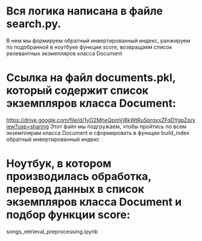 
# Вся логика написана в файле search.py.
В нем мы формируем обратный инвертированный индекс, ранжируем по подобранной в ноутбуке функции score, возвращаем список релевантных экзмепляров класса Document

# Ccылка на файл documents.pkl, который содержит список экземпляров класса Document:
https://drive.google.com/file/d/1yO2MheQpmVj8kWtRuSprqxxZFqDYgpZp/view?usp=sharing
Этот файл мы подгружаем, чтобы пройтись по всем экземплярам класса Document и сформировать в функции build_index обратный инвертированный индекс

# Ноутбук, в котором производилась обработка, перевод данных в список экземпляров класса Document и подбор функции score: 
songs_retrieval_preprocessing.ipynb 

